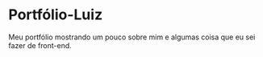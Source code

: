 # Portfólio-Luiz

Meu portfólio mostrando um pouco sobre mim e algumas coisa que eu sei fazer de front-end.
